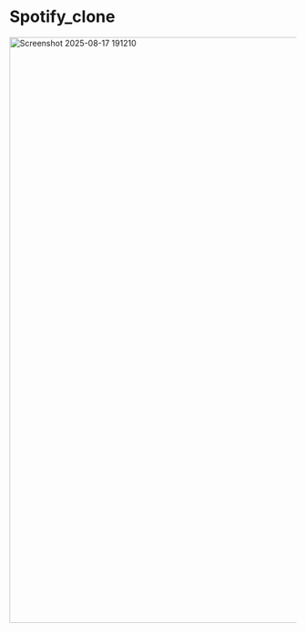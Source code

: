 # Spotify_clone

<img width="1902" height="1029" alt="Screenshot 2025-08-17 191210" src="https://github.com/user-attachments/assets/5d277597-8eda-4cd3-bc01-7be85f036123" />
